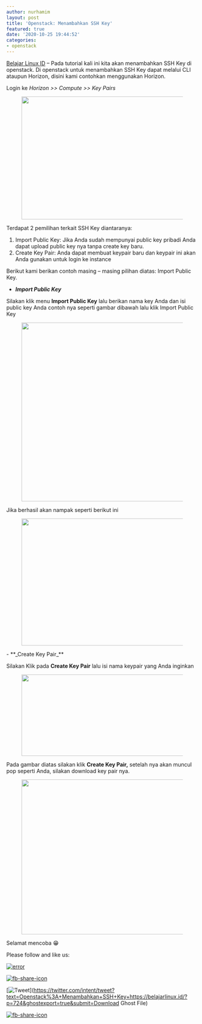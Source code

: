 ```yaml
---
author: nurhamim
layout: post
title: 'Openstack: Menambahkan SSH Key'
featured: true
date: '2020-10-25 19:44:52'
categories:
- openstack
---
```


[Belajar Linux ID](/) – Pada tutorial kali ini kita akan menambahkan SSH Key di openstack. Di openstack untuk menambahkan SSH Key dapat melalui CLI ataupun Horizon, disini kami contohkan menggunakan Horizon.

Login ke _Horizon \>\> Compute \>\> Key Pairs_

<figure class="wp-block-image size-large"><img loading="lazy" width="1024" height="323" src="/content/images/wordpress/2020/10/1-5-1024x323.png" alt="" class="wp-image-725" srcset="/content/images/wordpress/2020/10/1-5-1024x323.png 1024w, /content/images/wordpress/2020/10/1-5-300x95.png 300w, /content/images/wordpress/2020/10/1-5-768x242.png 768w, /content/images/wordpress/2020/10/1-5.png 1364w" sizes="(max-width: 1024px) 100vw, 1024px"></figure>

Terdapat 2 pemilihan terkait SSH Key diantaranya:

1. Import Public Key: Jika Anda sudah mempunyai public key pribadi Anda dapat upload public key nya tanpa create key baru. 
2. Create Key Pair: Anda dapat membuat keypair baru dan keypair ini akan Anda gunakan untuk login ke instance

Berikut kami berikan contoh masing – masing pilihan diatas: Import Public Key.

- **_Import Public Key_**

Silakan klik menu **Import Public Key** lalu berikan nama key Anda dan isi public key Anda contoh nya seperti gambar dibawah lalu klik Import Public Key

<figure class="wp-block-image size-large"><img loading="lazy" width="957" height="470" src="/content/images/wordpress/2020/10/2-6.png" alt="" class="wp-image-726" srcset="/content/images/wordpress/2020/10/2-6.png 957w, /content/images/wordpress/2020/10/2-6-300x147.png 300w, /content/images/wordpress/2020/10/2-6-768x377.png 768w" sizes="(max-width: 957px) 100vw, 957px"></figure>

Jika berhasil akan nampak seperti berikut ini

<figure class="wp-block-image size-large"><img loading="lazy" width="1024" height="334" src="/content/images/wordpress/2020/10/3-4-1024x334.png" alt="" class="wp-image-727" srcset="/content/images/wordpress/2020/10/3-4-1024x334.png 1024w, /content/images/wordpress/2020/10/3-4-300x98.png 300w, /content/images/wordpress/2020/10/3-4-768x251.png 768w, /content/images/wordpress/2020/10/3-4.png 1366w" sizes="(max-width: 1024px) 100vw, 1024px"></figure>
- **_Create Key Pair_**

Silakan Klik pada **Create Key Pair** lalu isi nama keypair yang Anda inginkan

<figure class="wp-block-image size-large"><img loading="lazy" width="959" height="214" src="/content/images/wordpress/2020/10/4-3.png" alt="" class="wp-image-728" srcset="/content/images/wordpress/2020/10/4-3.png 959w, /content/images/wordpress/2020/10/4-3-300x67.png 300w, /content/images/wordpress/2020/10/4-3-768x171.png 768w" sizes="(max-width: 959px) 100vw, 959px"></figure>

Pada gambar diatas silakan klik **Create Key Pair,** setelah nya akan muncul pop seperti Anda, silakan download key pair nya.

<figure class="wp-block-image size-large"><img loading="lazy" width="1024" height="407" src="/content/images/wordpress/2020/10/5-4-1024x407.png" alt="" class="wp-image-729" srcset="/content/images/wordpress/2020/10/5-4-1024x407.png 1024w, /content/images/wordpress/2020/10/5-4-300x119.png 300w, /content/images/wordpress/2020/10/5-4-768x305.png 768w, /content/images/wordpress/2020/10/5-4.png 1365w" sizes="(max-width: 1024px) 100vw, 1024px"></figure>

Selamat mencoba 😁

Please follow and like us:

[![error](/wp-content/plugins/ultimate-social-media-icons/images/follow_subscribe.png)](https://api.follow.it/widgets/icon/VHc3d1lpVGdwRnE5QnV0eERCNUx5RCtvTTVoUkNYS3NNRmd5eVhlQW9tNXRHS3VTbGh6Y0NybkRJRS8zSGpjRDVZb1ZGMlNTSEpJYUpuZzZqNzdnd3VSN3dwM2VlQTF6ejJEaGV5UGRUbnlEcHFNd3luYTV4ZTZtUGowVWI2Q2x8M2kzdnBEeUIrUk5xOFI5TXZ3cHF3bFNQRkRJSGhUNGdrRFd0TlNtdE1OWT0=/OA==/)

[![fb-share-icon](/wp-content/plugins/ultimate-social-media-icons/images/visit_icons/fbshare_bck.png "Facebook Share")](https://www.facebook.com/sharer/sharer.php?u=https%3A%2F%2Fbelajarlinux.id%2F%3Fp%3D724%26ghostexport%3Dtrue%26submit%3DDownload+Ghost+File)

[![Tweet](/wp-content/plugins/ultimate-social-media-icons/images/visit_icons/en_US_Tweet.svg "Tweet")](https://twitter.com/intent/tweet?text=Openstack%3A+Menambahkan+SSH+Key+https://belajarlinux.id/?p=724&ghostexport=true&submit=Download Ghost File)

[![fb-share-icon](/wp-content/plugins/ultimate-social-media-icons/images/share_icons/Pinterest_Save/en_US_save.svg "Pin Share")](#)

<!--kg-card-end: html-->